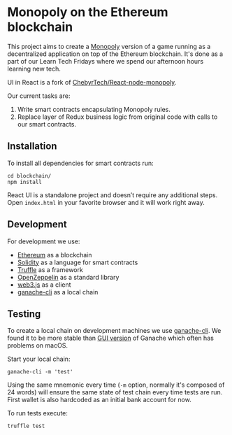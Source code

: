 # Monopoly on the Ethereum blockchain

This project aims to create a [Monopoly](https://en.wikipedia.org/wiki/Monopoly_(game)) version of a game running as a decentralized application on top of the Ethereum blockchain. It's done as a part of our Learn Tech Fridays where we spend our afternoon hours learning new tech.

UI in React is a fork of [ChebyrTech/React-node-monopoly](https://github.com/ChebyrTech/React-node-monopoly).

Our current tasks are:

1. Write smart contracts encapsulating Monopoly rules.
2. Replace layer of Redux business logic from original code with calls to our smart contracts.

## Installation

To install all dependencies for smart contracts run:

```
cd blockchain/
npm install
```

React UI is a standalone project and doesn’t require any additional steps. Open `index.html` in your favorite browser and it will work right away.

## Development

For development we use:

* [Ethereum](https://www.ethereum.org/) as a blockchain
* [Solidity](https://solidity.readthedocs.io/en/v0.4.23/) as a language for smart contracts
* [Truffle](http://truffleframework.com/) as a framework
* [OpenZeppelin](https://openzeppelin.org/) as a standard library
* [web3.js](https://github.com/ethereum/web3.js/) as a client
* [ganache-cli](https://github.com/trufflesuite/ganache-cli) as a local chain

## Testing

To create a local chain on development machines we use [ganache-cli](https://github.com/trufflesuite/ganache-cli). We found it to be more stable than [GUI version](https://github.com/trufflesuite/ganache) of Ganache which often has problems on macOS.

Start your local chain:

```
ganache-cli -m 'test'
```

Using the same mnemonic every time (`-m` option, normally it's composed of 24 words) will ensure the same state of test chain every time tests are run. First wallet is also hardcoded as an initial bank account for now.

To run tests execute:

```
truffle test
```
